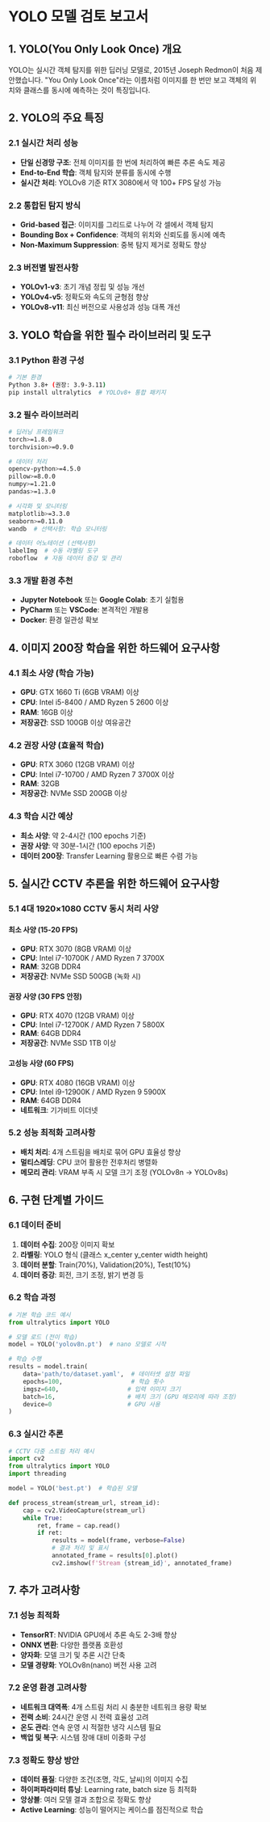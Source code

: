 # YOLO 모델 검토 보고서

## 1. YOLO(You Only Look Once) 개요

YOLO는 실시간 객체 탐지를 위한 딥러닝 모델로, 2015년 Joseph Redmon이 처음 제안했습니다. "You Only Look Once"라는 이름처럼 이미지를 한 번만 보고 객체의 위치와 클래스를 동시에 예측하는 것이 특징입니다.

## 2. YOLO의 주요 특징

### 2.1 실시간 처리 성능
- **단일 신경망 구조**: 전체 이미지를 한 번에 처리하여 빠른 추론 속도 제공
- **End-to-End 학습**: 객체 탐지와 분류를 동시에 수행
- **실시간 처리**: YOLOv8 기준 RTX 3080에서 약 100+ FPS 달성 가능

### 2.2 통합된 탐지 방식
- **Grid-based 접근**: 이미지를 그리드로 나누어 각 셀에서 객체 탐지
- **Bounding Box + Confidence**: 객체의 위치와 신뢰도를 동시에 예측
- **Non-Maximum Suppression**: 중복 탐지 제거로 정확도 향상

### 2.3 버전별 발전사항
- **YOLOv1-v3**: 초기 개념 정립 및 성능 개선
- **YOLOv4-v5**: 정확도와 속도의 균형점 향상
- **YOLOv8-v11**: 최신 버전으로 사용성과 성능 대폭 개선

## 3. YOLO 학습을 위한 필수 라이브러리 및 도구

### 3.1 Python 환경 구성
```bash
# 기본 환경
Python 3.8+ (권장: 3.9-3.11)
pip install ultralytics  # YOLOv8+ 통합 패키지
```

### 3.2 필수 라이브러리
```bash
# 딥러닝 프레임워크
torch>=1.8.0
torchvision>=0.9.0

# 데이터 처리
opencv-python>=4.5.0
pillow>=8.0.0
numpy>=1.21.0
pandas>=1.3.0

# 시각화 및 모니터링
matplotlib>=3.3.0
seaborn>=0.11.0
wandb  # 선택사항: 학습 모니터링

# 데이터 어노테이션 (선택사항)
labelImg  # 수동 라벨링 도구
roboflow  # 자동 데이터 증강 및 관리
```

### 3.3 개발 환경 추천
- **Jupyter Notebook** 또는 **Google Colab**: 초기 실험용
- **PyCharm** 또는 **VSCode**: 본격적인 개발용
- **Docker**: 환경 일관성 확보

## 4. 이미지 200장 학습을 위한 하드웨어 요구사항

### 4.1 최소 사양 (학습 가능)
- **GPU**: GTX 1660 Ti (6GB VRAM) 이상
- **CPU**: Intel i5-8400 / AMD Ryzen 5 2600 이상
- **RAM**: 16GB 이상
- **저장공간**: SSD 100GB 이상 여유공간

### 4.2 권장 사양 (효율적 학습)
- **GPU**: RTX 3060 (12GB VRAM) 이상
- **CPU**: Intel i7-10700 / AMD Ryzen 7 3700X 이상
- **RAM**: 32GB
- **저장공간**: NVMe SSD 200GB 이상

### 4.3 학습 시간 예상
- **최소 사양**: 약 2-4시간 (100 epochs 기준)
- **권장 사양**: 약 30분-1시간 (100 epochs 기준)
- **데이터 200장**: Transfer Learning 활용으로 빠른 수렴 가능

## 5. 실시간 CCTV 추론을 위한 하드웨어 요구사항

### 5.1 4대 1920×1080 CCTV 동시 처리 사양

#### 최소 사양 (15-20 FPS)
- **GPU**: RTX 3070 (8GB VRAM) 이상
- **CPU**: Intel i7-10700K / AMD Ryzen 7 3700X
- **RAM**: 32GB DDR4
- **저장공간**: NVMe SSD 500GB (녹화 시)

#### 권장 사양 (30 FPS 안정)
- **GPU**: RTX 4070 (12GB VRAM) 이상
- **CPU**: Intel i7-12700K / AMD Ryzen 7 5800X
- **RAM**: 64GB DDR4
- **저장공간**: NVMe SSD 1TB 이상

#### 고성능 사양 (60 FPS)
- **GPU**: RTX 4080 (16GB VRAM) 이상
- **CPU**: Intel i9-12900K / AMD Ryzen 9 5900X
- **RAM**: 64GB DDR4
- **네트워크**: 기가비트 이더넷

### 5.2 성능 최적화 고려사항
- **배치 처리**: 4개 스트림을 배치로 묶어 GPU 효율성 향상
- **멀티스레딩**: CPU 코어 활용한 전후처리 병렬화
- **메모리 관리**: VRAM 부족 시 모델 크기 조정 (YOLOv8n → YOLOv8s)

## 6. 구현 단계별 가이드

### 6.1 데이터 준비
1. **데이터 수집**: 200장 이미지 확보
2. **라벨링**: YOLO 형식 (클래스 x_center y_center width height)
3. **데이터 분할**: Train(70%), Validation(20%), Test(10%)
4. **데이터 증강**: 회전, 크기 조정, 밝기 변경 등

### 6.2 학습 과정
```python
# 기본 학습 코드 예시
from ultralytics import YOLO

# 모델 로드 (전이 학습)
model = YOLO('yolov8n.pt')  # nano 모델로 시작

# 학습 수행
results = model.train(
    data='path/to/dataset.yaml',  # 데이터셋 설정 파일
    epochs=100,                   # 학습 횟수
    imgsz=640,                   # 입력 이미지 크기
    batch=16,                    # 배치 크기 (GPU 메모리에 따라 조정)
    device=0                     # GPU 사용
)
```

### 6.3 실시간 추론
```python
# CCTV 다중 스트림 처리 예시
import cv2
from ultralytics import YOLO
import threading

model = YOLO('best.pt')  # 학습된 모델

def process_stream(stream_url, stream_id):
    cap = cv2.VideoCapture(stream_url)
    while True:
        ret, frame = cap.read()
        if ret:
            results = model(frame, verbose=False)
            # 결과 처리 및 표시
            annotated_frame = results[0].plot()
            cv2.imshow(f'Stream {stream_id}', annotated_frame)
```

## 7. 추가 고려사항

### 7.1 성능 최적화
- **TensorRT**: NVIDIA GPU에서 추론 속도 2-3배 향상
- **ONNX 변환**: 다양한 플랫폼 호환성
- **양자화**: 모델 크기 및 추론 시간 단축
- **모델 경량화**: YOLOv8n(nano) 버전 사용 고려

### 7.2 운영 환경 고려사항
- **네트워크 대역폭**: 4개 스트림 처리 시 충분한 네트워크 용량 확보
- **전력 소비**: 24시간 운영 시 전력 효율성 고려
- **온도 관리**: 연속 운영 시 적절한 냉각 시스템 필요
- **백업 및 복구**: 시스템 장애 대비 이중화 구성

### 7.3 정확도 향상 방안
- **데이터 품질**: 다양한 조건(조명, 각도, 날씨)의 이미지 수집
- **하이퍼파라미터 튜닝**: Learning rate, batch size 등 최적화
- **앙상블**: 여러 모델 결과 조합으로 정확도 향상
- **Active Learning**: 성능이 떨어지는 케이스를 점진적으로 학습

